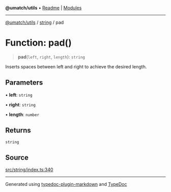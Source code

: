 **@umatch/utils** • [Readme](../../index.md) \| [Modules](../../modules.md)

***

[@umatch/utils](../../modules.md) / [string](../index.md) / pad

# Function: pad()

> **pad**(`left`, `right`, `length`): `string`

Inserts spaces between left and right to achieve the desired length.

## Parameters

• **left**: `string`

• **right**: `string`

• **length**: `number`

## Returns

`string`

## Source

[src/string/index.ts:340](https://github.com/umatch-oficial/utils/blob/c1935bc/src/string/index.ts#L340)

***

Generated using [typedoc-plugin-markdown](https://www.npmjs.com/package/typedoc-plugin-markdown) and [TypeDoc](https://typedoc.org/)
